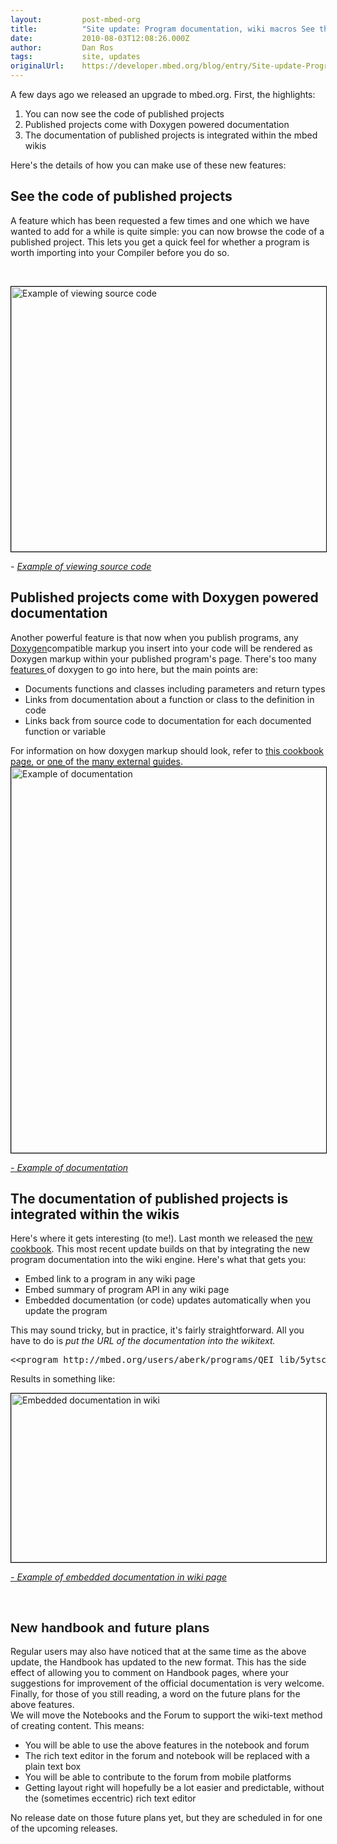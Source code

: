```yaml
---
layout:         post-mbed-org
title:          "Site update: Program documentation, wiki macros See the code of published projectsPublished projects come with Doxygen powered documentationThe documentation of published projects is integrated within the wikisNew handbook and future plans"
date:           2010-08-03T12:08:26.000Z
author:         Dan Ros
tags:           site, updates
originalUrl:    https://developer.mbed.org/blog/entry/Site-update-Program-documentation-wiki-1/
---
```


<p>A few days ago we released an upgrade to mbed.org. First, the highlights:</p>
<ol>
  <li>You can now see the code of published projects</li>
  <li>Published projects come with Doxygen powered documentation</li>
  <li>The documentation of published projects is integrated within the mbed
    wikis</li>
</ol>
<p>Here&apos;s the details of how you can make use of these new features:</p>

<h2><strong>See the code of published projects</strong></h2>

<p>A feature which has been requested a few times and one which we have wanted
  to add for a while is quite simple: you can now browse the code of a published
  project. This lets you get a quick feel for whether a program is worth
  importing into your Compiler before you do so.</p>
<p>&#xA0;</p>
<p>
  <img alt="Example of viewing source code" height="424" src="http://mbed.org/media/uploads/dan/codesample.png"
  style="border: 1px solid black;" width="719">
</p>
<p><em>-&#xA0;<a href="http://mbed.org/users/aberk/programs/PID_HelloWorld/5yogr/docs/main_8cpp_source.html">Example of viewing source code</a></em>
</p>

<h2><strong>Published projects come with Doxygen powered documentation</strong></h2>

<p>Another powerful feature is that now when you publish programs, any
  <a
  href="http://www.stack.nl/~dimitri/doxygen/">Doxygen</a>compatible markup you insert into your code will be rendered
    as Doxygen markup within your published program&apos;s page. There&apos;s
    too many <a href="http://www.stack.nl/~dimitri/doxygen/features.html">features </a>of
    doxygen to go into here, but the main points are:</p>
<ul>
  <li>Documents functions and classes including parameters and return types</li>
  <li>Links from documentation about a function or class to the definition in
    code</li>
  <li>Links back from source code to documentation for each documented function
    or variable</li>
</ul>
<div>For information on how doxygen markup should look, refer to <a href="http://mbed.org/cookbook/Writing-a-Library">this cookbook page</a>,
  or <a href="http://www.stack.nl/~dimitri/doxygen/docblocks.html">one </a>of
  the <a href="http://en.wikipedia.org/wiki/Doxygen">many</a><a href="http://drupal.org/node/1354"> external</a> 
  <a
  href="http://www-numi.fnal.gov/offline_software/srt_public_context/WebDocs/doxygen-howto.html">guides</a>.</div>
<div></div>
<div>
  <img alt="Example of documentation" height="617" src="http://mbed.org/media/uploads/dan/apisample.png"
  style="border: 1px solid black;" width="771">
</div>
<p><em><a href="http://mbed.org/users/aberk/programs/QEI_lib/5ytsc/docs/classQEI.html">- Example of documentation</a></em>
</p>

<h2>The documentation of published projects is integrated within the wikis</h2>

<p>Here&apos;s where it gets interesting (to me!). Last month we released
  the <a href="http://mbed.org/blog/entry/new-cookbook/">new cookbook</a>.
  This most recent update builds on that by integrating the new program documentation
  into the wiki engine. Here&apos;s what that gets you:</p>
<ul>
  <li>Embed link to a program in any wiki page</li>
  <li>Embed summary of program API in any wiki page</li>
  <li>Embedded documentation (or code) updates automatically when you update
    the program</li>
</ul>
<p>This may sound tricky, but in practice, it&apos;s fairly straightforward.
  All you have to do is <em>put the URL of the documentation into the wikitext.</em>
</p>
<pre>&lt;&lt;program&#xA0;http://mbed.org/users/aberk/programs/QEI_lib/5ytsc/docs/classQEI.html&gt;&gt;</pre>

<p>Results in something like:</p>
<p>
  <img alt="Embedded documentation in wiki" height="270" src="http://mbed.org/media/uploads/dan/wikiembed.png"
  style="border: 1px solid black;" width="710">
</p>
<p><em><a href="http://mbed.org/cookbook/QEI">-&#xA0;Example of embedded documentation in wiki page</a></em>
</p>
<p>&#xA0;</p>

<h2 style="font-family: &apos;Trebuchet MS&apos;, sans-serif; font-weight: bold;"><strong>New handbook and future plans</strong></h2>

<div>Regular users may also have noticed that at the same time as the above
  update, the Handbook has updated to the new format. This has the side effect
  of allowing you to comment on Handbook pages, where your suggestions for
  improvement of the official documentation is very welcome.</div>
<div>Finally, for those of you still reading, a word on the future plans for
  the above features.</div>
<div>We will move the Notebooks and the Forum to support the wiki-text method
  of creating content. This means:</div>
<div>
  <ul>
    <li>You will be able to use the above features in the notebook and forum</li>
    <li>The rich text editor in the forum and notebook will be replaced with a
      plain text box</li>
    <li>You will be able to contribute to the forum from mobile platforms</li>
    <li>Getting layout right will hopefully be a lot easier and predictable, without
      the (sometimes eccentric) rich text editor</li>
  </ul>
  <div>No release date on those future plans yet, but they are scheduled in for
    one of the upcoming releases.</div>
</div>
